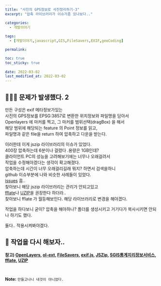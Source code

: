 ```yaml
---
title: "사진의 GPS정보로 사진정리하기-3"
excerpt: "압축 라이브러리가 이슈가좀 있나보다.."

categories:
  - 개발이야기
  
tags:
  - [개발이야기,javascript,GIS,FileSavers,EXIF,geoCoding]

permalink: 

toc: true
toc_sticky: true
 
date: 2022-03-02
last_modified_at: 2022-03-02
---
```


## 🤷🏻‍♀️ 문제가 발생했다. 2

만든 구성은 exif 메타정보가있는 <br>
사진의 GPS정보를 EPSG:3857로 변환한 위치정보와 파일명을 담아서<br>
Openlayers 에 마커를 찍고, 그 마커를 범위선택(dragBox) 을 해서<br>
해당 범위에 해당되는 feature 의 Point 정보를 읽고,<br>
파일명과 같은 file을 return 하여 압축하고 다운을 받는다.<br>

이러한데 이게 jszip 라이브러리의 이슈가 있었다.<br>
400장 압축하는데 6분이나 걸렸다 .용량은 1GB인데?<br>
클라이언트 PC의 성능을 고려해보기에는 너무나 오래걸려서 <br>
작업을 수정해야겠다는 생각이 확고해졌다.<br>
압축하는데 시간이 너무 오래걸리길래 뭐지? 하면서 검색을하니<br>
github 이슈부분에 나와 비슷한 사례들이 있었다.<br>
[issues](https://github.com/Stuk/jszip/issues/617) 흠..<br>
찾아보니 해당 jszip 라이브러리는 관리가 안되고있고<br>
[fflate](https://github.com/101arrowz/fflate)나 [UZIP](https://github.com/photopea/UZIP.js)을 권장한다 하더라..<br>
찾아보니 fflate 가 월등해보인다. 해당 라이브러리로 변경을 해야겠다.<br>

작업을 하다보니 굳이? 압축을 해야하나? 폴더를 생성시키고 거기다가 복사시키면 안되나 하기도 했다.<br>

둘다.. 적용시켜봐야겠다.



## 📖 작업을 다시 해보자..





**참고) [OpenLayers](https://openlayers.org/), [ol-ext](https://viglino.github.io/ol-ext/), [FileSavers](https://github.com/eligrey/FileSaver.js), [exif.js](https://github.com/exif-js/exif-js), [JSZip](https://github.com/Stuk/jszip), [SGIS통계지리정보서비스](https://sgis.kostat.go.kr/), [fflate](https://github.com/101arrowz/fflate), [UZIP](https://github.com/photopea/UZIP.js)**

<br>



**Note:** `만들고나니 내것이 아니었다.` 